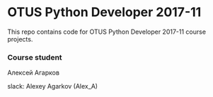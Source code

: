 # OTUS Python Developer 2017-11
This repo contains code for OTUS Python Developer 2017-11 course projects.

### Course student
Алексей Агарков

slack: Alexey Agarkov (Alex_A)
